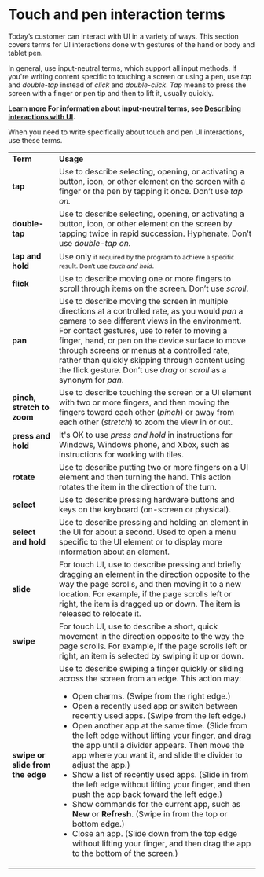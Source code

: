 ﻿# Touch and pen interaction terms

Today’s
customer can interact with UI in a variety of ways. This section
covers terms for UI interactions done with gestures of
the hand or body and tablet pen. 

In general, use input-neutral terms, which support all input methods. If you're writing content specific to touching a screen or using a pen, use *tap* and *double-tap* instead of *click* and *double-click*. *Tap* means to press the screen with a finger or pen tip and then to lift it, usually quickly. 

**Learn more For information about input-neutral terms, see [Describing interactions with UI](https://worldready.cloudapp.net/Styleguide/Read?id=2700&topicid=26472).**

When you need to write specifically about touch and pen UI interactions, use these terms. 

<table>
<tbody>
<tr class="odd">
<td><b>Term</b></td>
<td><b>Usage</b></td>
</tr>
<tr class="even">
<td><div>
<b>tap</b>
</div></td>
<td><div>
Use to describe selecting, opening, or activating a button, icon, or other element on the screen with a finger or the pen by tapping it once. Don’t use <em>tap on.</em>
</div></td>
</tr>
<tr class="odd">
<td><div>
<b>double-tap</b>
</div></td>
<td><div>
Use to describe selecting, opening, or activating a button, icon, or other element on the screen by tapping twice in rapid succession. Hyphenate. Don’t use <em>double-tap on.</em>
</div></td>
</tr>
<tr class="even">
<td><div>
<b>tap and hold</b>
</div></td>
<td><div>
Use only <span style="font-family: Segoe UI; font-size: small;">if required by the program to achieve a specific result. Don’t use <em>touch and hold</em>.</span>
</div></td>
</tr>
<tr class="odd">
<td><div>
<strong><b>flick</b></strong>
</div></td>
<td><div>
Use to describe moving one or more fingers to scroll through items on the screen. Don’t use <em>scroll</em>.
</div></td>
</tr>
<tr class="even">
<td><div>
<b>pan</b>
</div></td>
<td><div>
Use to describe moving the screen in multiple directions at a controlled rate, as you would <em>pan</em> a camera to see different views in the environment. For contact gestures, use to refer to moving a finger, hand, or pen on the device surface to move through screens or menus at a controlled rate, rather than quickly skipping through content using the flick gesture. Don’t use <em>drag</em> or <em>scroll</em> as a synonym for <em>pan</em>.
</div></td>
</tr>
<tr class="odd">
<td><div>
<b>pinch, stretch to zoom</b>
</div></td>
<td><div>
Use to describe touching the screen or a UI element with two or more fingers, and then moving the fingers toward each other (<em>pinch</em>) or away from each other (<em>stretch</em>) to zoom the view in or out.
</div></td>
</tr>
<tr class="even">
<td><div>
<b>press and hold</b>
<p></p>
</div></td>
<td>It's OK to use <em>press and hold</em> in instructions for Windows, Windows phone, and Xbox, such as instructions for working with tiles.</td>
</tr>
<tr class="odd">
<td><div>
<b>rotate</b>
</div></td>
<td><div>
Use to describe putting two or more fingers on a UI element and then turning the hand. This action rotates the item in the direction of the turn. 
</div></td>
</tr>
<tr class="even">
<td><div>
<b>select</b>
</div></td>
<td><div>
Use to describe pressing hardware buttons and keys on the keyboard (on-screen or physical). 
</div></td>
</tr>
<tr class="odd">
<td><div>
<b>select and hold</b>
</div></td>
<td><div>
Use to describe pressing and holding an element in the UI for about a second. Used to open a menu specific to the UI element or to display more information about an element.
</div></td>
</tr>
<tr class="even">
<td><div>
<b>slide</b>
</div></td>
<td><div>
For touch UI, use to describe pressing and briefly dragging an element in the direction opposite to the way the page scrolls, and then moving it to a new location. For example, if the page scrolls left or right, the item is dragged up or down. The item is released to relocate it. 
</div></td>
</tr>
<tr class="odd">
<td><div>
<b>swipe</b>
</div></td>
<td><div>
For touch UI, use to describe a short, quick movement in the direction opposite to the way the page scrolls. For example, if the page scrolls left or right, an item is selected by swiping it up or down. 
</div></td>
</tr>
<tr class="even">
<td><div>
<b>swipe or slide from the edge</b>
</div></td>
<td><div>
Use to describe swiping a finger quickly or sliding across the screen from an edge. This action may:
</div>
<ul>
<li>Open charms. (Swipe from the right edge.)</li>
<li>Open a recently used app or switch between recently used apps. (Swipe from the left edge.) </li>
<li>Open another app at the same time. (Slide from the left edge without lifting your finger, and drag the app until a divider appears. Then move the app where you want it, and slide the divider to adjust the app.) </li>
<li>Show a list of recently used apps. (Slide in from the left edge without lifting your finger, and then push the app back toward the left edge.)</li>
<li>Show commands for the current app, such as <b>New</b> or <b>Refresh</b>. (Swipe in from the top or bottom edge.)</li>
<li>Close an app. (Slide down from the top edge without lifting your finger, and then drag the app to the bottom of the screen.)</li>
</ul></td>
</tr>
</tbody>
</table>
